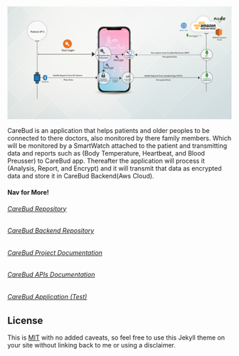 ![preview Long Haul](/assets/img/CB.arch.png)

CareBud is an application that helps patients and older peoples to be connected to there doctors, also monitored by there family members. Which will be monitored by a SmartWatch attached to the patient and transmitting data and reports such as (Body Temperature, Heartbeat, and Blood Preusser) to CareBud app. 
Thereafter the application will process it (Analysis, Report, and Encrypt) and it will transmit that data as encrypted data and store it in CareBud Backend(Aws Cloud).

#### Nav for More!
###### [CareBud Repository](https://github.com/ibrahimsenan)
###### [CareBud Backend Repository](https://github.com/ibrahimsenan)
###### [CareBud Project Documentation](https://carebud.gitbook.io/project/)
###### [CareBud APIs Documentation](https://documenter.getpostman.com/view/3838631/RWTkSeyu#bbda1b33-cd66-42a9-962d-7556ed0e7000)
###### [CareBud Application (Test)](http://34.227.106.196:4000/)
## License

This is [MIT](LICENSE) with no added caveats, so feel free to use this Jekyll theme on your site without linking back to me or using a disclaimer.
